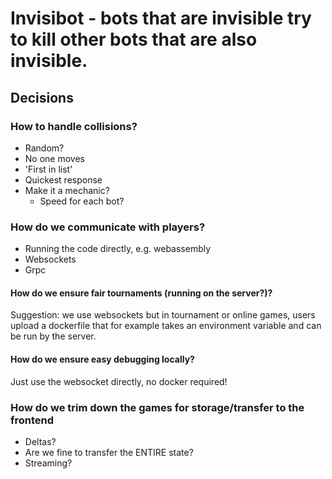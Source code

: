# Invisibot - bots that are invisible try to kill other bots that are also invisible.


## Decisions

### How to handle collisions?
  - Random?
  - No one moves
  - 'First in list'
  - Quickest response
  - Make it a mechanic?
    - Speed for each bot?

### How do we communicate with players?
 - Running the code directly, e.g. webassembly
 - Websockets
 - Grpc

#### How do we ensure fair tournaments (running on the server?)?
Suggestion: we use websockets but in tournament or online games, users upload a dockerfile that for example takes an environment variable and can be run by the server.

#### How do we ensure easy debugging locally?
Just use the websocket directly, no docker required!

### How do we trim down the games for storage/transfer to the frontend
 - Deltas? 
 - Are we fine to transfer the ENTIRE state? 
 - Streaming?

